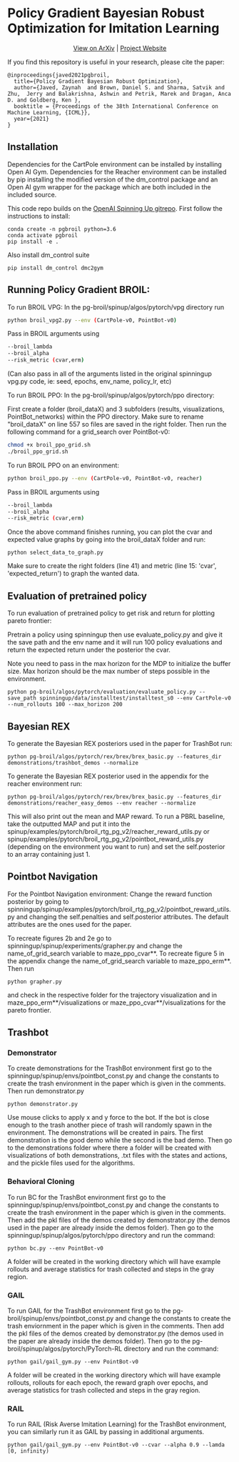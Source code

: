 # Policy Gradient Bayesian Robust Optimization for Imitation Learning


<p align="center">
  <a href="https://arxiv.org/abs/2106.06499">View on ArXiv</a> |
  <a href="https://sites.google.com/view/pg-broil/home">Project Website</a>
</p>


If you find this repository is useful in your research, please cite the paper:
```
@inproceedings{javed2021pgbroil,
  title={Policy Gradient Bayesian Robust Optimization},
  author={Javed, Zaynah  and Brown, Daniel S. and Sharma, Satvik and Zhu,  Jerry and Balakrishna, Ashwin and Petrik, Marek and Dragan, Anca D. and Goldberg, Ken },
  booktitle = {Proceedings of the 38th International Conference on Machine Learning, {ICML}},
  year={2021}
}
```

## Installation

Dependencies for the CartPole environment can be installed by installing Open AI Gym. Dependencies for the Reacher environment can be installed by pip installing the modified version of the dm_control package and an Open AI gym wrapper for the package which are both included in the included source. 

This code repo builds on the [OpenAI Spinning Up gitrepo](https://spinningup.openai.com/en/latest/user/installation.html). First follow the instructions to install:

```
conda create -n pgbroil python=3.6
conda activate pgbroil
pip install -e .
```

Also install dm_control suite
```
pip install dm_control dmc2gym
```



## Running Policy Gradient BROIL:


To run BROIL VPG:
In the pg-broil/spinup/algos/pytorch/vpg directory run
```bash
python broil_vpg2.py --env (CartPole-v0, PointBot-v0)
```
Pass in BROIL arguments using
```bash
--broil_lambda
--broil_alpha
--risk_metric (cvar,erm)
```
(Can also pass in all of the arguments listed in the original spinningup vpg.py code, ie: seed, epochs, env_name, policy_lr, etc)

To run BROIL PPO:
In the pg-broil/spinup/algos/pytorch/ppo directory:

First create a folder (broil_dataX) and 3 subfolders (results, visualizations, PointBot_networks) within the PPO directory. Make sure to rename "broil_dataX" on line 557 so files are saved in the right folder. Then run the following command for a grid_search over PointBot-v0:
```bash
chmod +x broil_ppo_grid.sh
./broil_ppo_grid.sh
```
To run BROIL PPO on an environment:
```bash
python broil_ppo.py --env (CartPole-v0, PointBot-v0, reacher)
```
Pass in BROIL arguments using
```bash
--broil_lambda
--broil_alpha
--risk_metric (cvar,erm)
```



Once the above command finishes running, you can plot the cvar and expected value graphs by going into the broil_dataX folder and run:

```
python select_data_to_graph.py
```

Make sure to create the right folders (line 41) and metric (line 15: 'cvar', 'expected_return') to graph the wanted data.


## Evaluation of pretrained policy

To run evaluation of pretrained policy to get risk and return for plotting pareto frontier:

Pretrain a policy using spinningup then use evaluate_policy.py and give it the save path and the env name and it will run 100 policy evaluations and return the expected return under the posterior the cvar.

Note you need to pass in the max horizon for the MDP to initialize the buffer size. Max horizon should be the max number of steps possible in the environment.

```
python pg-broil/algos/pytorch/evaluation/evaluate_policy.py --save_path spinningup/data/installtest/installtest_s0 --env CartPole-v0 --num_rollouts 100 --max_horizon 200
```
## Bayesian REX

To generate the Bayesian REX posteriors used in the paper for TrashBot run:

```
python pg-broil/algos/pytorch/rex/brex/brex_basic.py --features_dir demonstrations/trashbot_demos --normalize
```

To generate the Bayesian REX posterior used in the appendix for the reacher environment run:
```
python pg-broil/algos/pytorch/rex/brex/brex_basic.py --features_dir demonstrations/reacher_easy_demos --env reacher --normalize
```

This will also print out the mean and MAP reward. To run a PBRL baseline, take the outputted MAP and put it into the spinup/examples/pytorch/broil_rtg_pg_v2/reacher_reward_utils.py or spinup/examples/pytorch/broil_rtg_pg_v2/pointbot_reward_utils.py (depending on the environment you want to run) and set the self.posterior to an array containing just 1.

## Pointbot Navigation

For the Pointbot Navigation environment:
Change the reward function posterior by going to spinningup/spinup/examples/pytorch/broil_rtg_pg_v2/pointbot_reward_utils.py and changing the self.penalties and self.posterior attributes. The default attributes are the ones used for the paper.

To recreate figures 2b and 2e go to spinningup/spinup/experiments/grapher.py and change the name_of_grid_search variable to maze_ppo_cvar**. To recreate figure 5 in the appendix change the name_of_grid_search variable to maze_ppo_erm**. Then run 
```
python grapher.py
```
and check in the respective folder for the trajectory visualization and in maze_ppo_erm**/visualizations or maze_ppo_cvar**/visualizations for the pareto frontier.


## Trashbot
### Demonstrator

To create demonstrations for the TrashBot environment first go to the spinningup/spinup/envs/pointbot_const.py and change the constants to create the trash environment in the paper which is given in the comments. Then run demonstrator.py

```
python demonstrator.py
```
Use mouse clicks to apply x and y force to the bot. If the bot is close enough to the trash another piece of trash will randomly spawn in the environment. The demonstrations will be created in pairs. The first demonstration is the good demo while the second is the bad demo. Then go to the demonstrations folder where there a folder will be created with visualizations of both demonstrations, .txt files with the states and actions, and the pickle files used for the algorithms.


### Behavioral Cloning 

To run BC for the TrashBot environment first go to the spinningup/spinup/envs/pointbot_const.py and change the constants to create the trash environment in the paper which is given in the comments. Then add the pkl files of the demos created by demonstrator.py (the demos used in the paper are already inside the demos folder). Then go to the spinningup/spinup/algos/pytorch/ppo directory and run the command:
```
python bc.py --env PointBot-v0
```
A folder will be created in the working directory which will have example rollouts and average statistics for trash collected and steps in the gray region.

### GAIL

To run GAIL for the TrashBot environment first go to the pg-broil/spinup/envs/pointbot_const.py and change the constants to create the trash enviornment in the paper which is given in the comments. Then add the pkl files of the demos created by demonstrator.py (the demos used in the paper are already inside the demos folder). Then go to the pg-broil/spinup/algos/pytorch/PyTorch-RL directory and run the command:
```
python gail/gail_gym.py --env PointBot-v0
```
A folder will be created in the working directory which will have example rollouts, rollouts for each epoch, the reward graph over epochs, and average statistics for trash collected and steps in the gray region.

### RAIL

To run RAIL (Risk Averse Imitation Learning) for the TrashBot environment, you can similarly run it as GAIL by passing in additional arguments.
```
python gail/gail_gym.py --env PointBot-v0 --cvar --alpha 0.9 --lamda [0, infinity)
```
